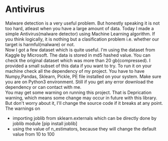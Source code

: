 # Antivirus

Malware detection is a very useful problem. But honestly speaking it is not too hard, atleast when you have a large amount of data. Today I made a simple Antivirus(malware detector) using Machine Learning algorithm. If you think logically, it is nothing but a clasification problem i.e. whether our target is harmful(malware) or not.
<br>
Now I got a few dataset which is quite useful. I'm using the dataset from Kaggle by Microsoft. The data is stored in md5 hashed value. You can check the original dataset which was more than 20 gb(compressed). I provided a small subset of this data if you want to try. To run it on your machine check all the dependency of my project. You have to have Numpy,Pandas, Sklearn, Pickle, PE file installed on your system. Make sure you are on Python3 environment. Still if you get any error download the dependency or can contact with me.
<br>
You may get some warning on running this project. That is Deprication warning, which means some change may occur in future with this library. But don't worry about it, I'll change the source code if it breaks at any point. The warnings on
<ul>
  <li> importing joblib from sklearn.externals which can be directly done by joblib module [pip install joblib] </li>
  <li> using the value of n_estimators, because they will change the default value from 10 to 100 </li>
</ul>

<br>
